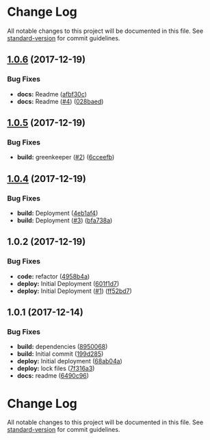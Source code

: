 # Change Log

All notable changes to this project will be documented in this file. See [standard-version](https://github.com/conventional-changelog/standard-version) for commit guidelines.

<a name="1.0.6"></a>
## [1.0.6](https://github.com/adam-26/react-router-dispatcher-redirect/compare/v1.0.5...v1.0.6) (2017-12-19)


### Bug Fixes

* **docs:** Readme ([afbf30c](https://github.com/adam-26/react-router-dispatcher-redirect/commit/afbf30c))
* **docs:** Readme ([#4](https://github.com/adam-26/react-router-dispatcher-redirect/issues/4)) ([028baed](https://github.com/adam-26/react-router-dispatcher-redirect/commit/028baed))



<a name="1.0.5"></a>
## [1.0.5](https://github.com/adam-26/react-router-dispatcher-redirect/compare/v1.0.4...v1.0.5) (2017-12-19)


### Bug Fixes

* **build:** greenkeeper ([#2](https://github.com/adam-26/react-router-dispatcher-redirect/issues/2)) ([6cceefb](https://github.com/adam-26/react-router-dispatcher-redirect/commit/6cceefb))



<a name="1.0.4"></a>
## [1.0.4](https://github.com/adam-26/react-router-dispatcher-redirect/compare/v1.0.2...v1.0.4) (2017-12-19)


### Bug Fixes

* **build:** Deployment ([4eb1af4](https://github.com/adam-26/react-router-dispatcher-redirect/commit/4eb1af4))
* **build:** Deployment ([#3](https://github.com/adam-26/react-router-dispatcher-redirect/issues/3)) ([bfa738a](https://github.com/adam-26/react-router-dispatcher-redirect/commit/bfa738a))



<a name="1.0.2"></a>
## 1.0.2 (2017-12-19)


### Bug Fixes

* **code:** refactor ([4958b4a](https://github.com/adam-26/react-router-dispatcher-redirect/commit/4958b4a))
* **deploy:** Initial Deployment ([601f1d7](https://github.com/adam-26/react-router-dispatcher-redirect/commit/601f1d7))
* **deploy:** Initial Deployment ([#1](https://github.com/adam-26/react-router-dispatcher-redirect/issues/1)) ([ff52bd7](https://github.com/adam-26/react-router-dispatcher-redirect/commit/ff52bd7))



<a name="1.0.1"></a>
## 1.0.1 (2017-12-14)


### Bug Fixes

* **build:** dependencies ([8950068](https://github.com/adam-26/react-router-metadata-action/commit/8950068))
* **build:** Initial commit ([199d285](https://github.com/adam-26/react-router-metadata-action/commit/199d285))
* **deploy:** Initial deployment ([68ab04a](https://github.com/adam-26/react-router-metadata-action/commit/68ab04a))
* **deploy:** lock files ([7f316a3](https://github.com/adam-26/react-router-metadata-action/commit/7f316a3))
* **docs:** readme ([6490c96](https://github.com/adam-26/react-router-metadata-action/commit/6490c96))



# Change Log

All notable changes to this project will be documented in this file. See [standard-version](https://github.com/conventional-changelog/standard-version) for commit guidelines.
